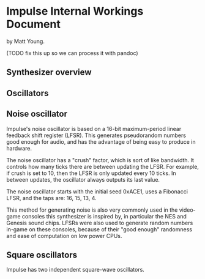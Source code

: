 # Impulse Internal Workings Document
by Matt Young.

(TODO fix this up so we can process it with pandoc)

## Synthesizer overview

## Oscillators
## Noise oscillator
Impulse's noise oscillator is based on a 16-bit maximum-period linear feedback shift register (LFSR). This generates
pseudorandom numbers good enough for audio, and has the advantage of being easy to produce in hardware.

The noise oscillator has a "crush" factor, which is sort of like bandwidth. It controls how many ticks there
are between updating the LFSR. For example, if crush is set to 10, then the LFSR is only updated every 10
ticks. In between updates, the oscillator always outputs its last value.

The noise oscillator starts with the initial seed 0xACE1, uses a Fibonacci LFSR, and the taps are: 16, 15, 13, 4.

This method for generating noise is also very commonly used in the video-game consoles this synthesizer is
inspired by, in particular the NES and Genesis sound chips. LFSRs were also used to generate random numbers
in-game on these consoles, because of their "good enough" randomness and ease of computation on low power CPUs.

## Square oscillators
Impulse has two independent square-wave oscillators.
